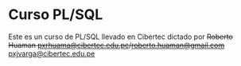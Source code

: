 Curso PL/SQL
=============
Este es un curso de PL/SQL llevado en Cibertec dictado por ~~Roberto Huaman pxrhuama@cibertec.edu.pe/roberto.huaman@gmail.com~~ pxjvarga@cibertec.edu.pe
